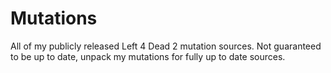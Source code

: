 # Mutations
All of my publicly released Left 4 Dead 2 mutation sources. Not guaranteed to be up to date, unpack my mutations for fully up to date sources.
